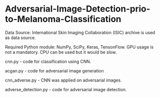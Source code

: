 # Adversarial-Image-Detection-prio-to-Melanoma-Classification

Data Source: International Skin Imaging Collaboration (ISIC) archive is used as data source. 

Required Python module: NumPy, SciPy, Keras, TensonFlow. GPU usage is not a mandatory. CPU can be used but it would be slow. 

cnn.py - code for classification using CNN.

acgan.py - code for adversarial image	generation 

cnn_adverse.py - CNN was applied on adversarial images.

adverse_detection.py - code for adversarial image detection.
